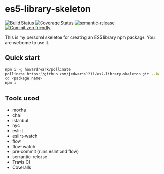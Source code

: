 # es5-library-skeleton

[![Build Status](https://travis-ci.org/jedwards1211/es5-library-skeleton.svg?branch=master)](https://travis-ci.org/jedwards1211/es5-library-skeleton)
[![Coverage Status](https://coveralls.io/repos/github/jedwards1211/es5-library-skeleton/badge.svg?branch=master)](https://coveralls.io/github/jedwards1211/es5-library-skeleton?branch=master)
[![semantic-release](https://img.shields.io/badge/%20%20%F0%9F%93%A6%F0%9F%9A%80-semantic--release-e10079.svg)](https://github.com/semantic-release/semantic-release)
[![Commitizen friendly](https://img.shields.io/badge/commitizen-friendly-brightgreen.svg)](http://commitizen.github.io/cz-cli/)

This is my personal skeleton for creating an ES5 library npm package.  You are welcome to use it.

## Quick start

```sh
npm i -g howardroark/pollinate
pollinate https://github.com/jedwards1211/es5-library-skeleton.git --keep-history --name <package name> --author <your name> --organization <github organization> --description <package description>
cd <package name>
npm i
```

## Tools used

* mocha
* chai
* istanbul
* nyc
* eslint
* eslint-watch
* flow
* flow-watch
* pre-commit (runs eslnt and flow)
* semantic-release
* Travis CI
* Coveralls

